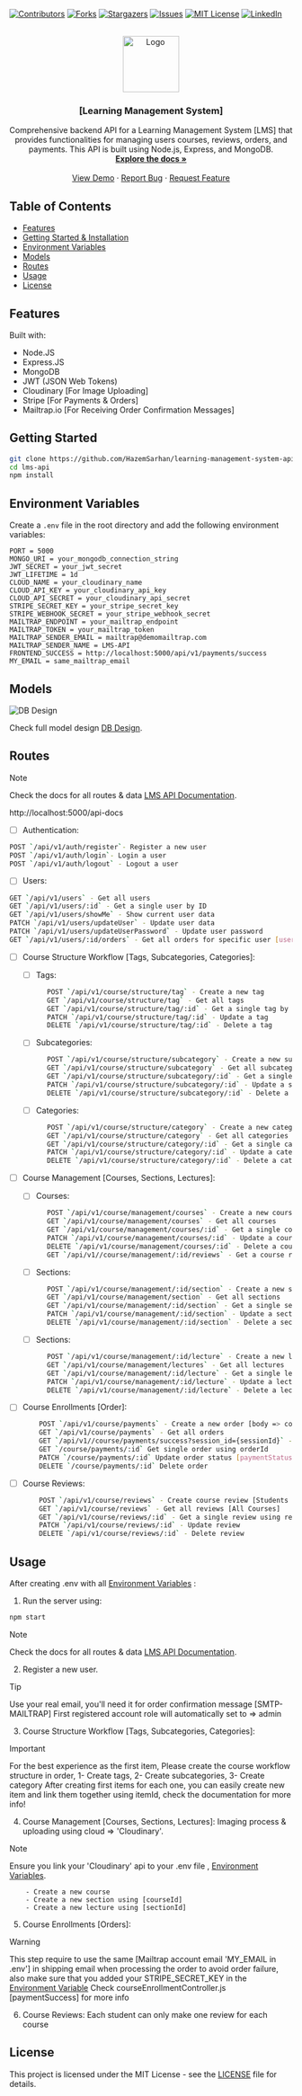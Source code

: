 [![Contributors][contributors-shield]][contributors-url]
[![Forks][forks-shield]][forks-url]
[![Stargazers][stars-shield]][stars-url]
[![Issues][issues-shield]][issues-url]
[![MIT License][license-shield]][license-url]
[![LinkedIn][linkedin-shield]][linkedin-url]

<!-- PROJECT LOGO -->
<br />
<div align="center">
  <a href="https://github.com/HazemSarhan/learning-management-system-api">
    <img src="https://claned.com/wp-content/uploads/2023/06/What-is-API-Integration-in-LMS.jpg" alt="Logo" width="100" height="100">
  </a>

<h3 align="center">[Learning Management System]</h3>

  <p align="center">
    Comprehensive backend API for a Learning Management System [LMS] that provides functionalities for managing users courses, reviews, orders, and payments. This API is built using Node.js, Express, and MongoDB.
    <br />
    <a href="http://localhost:5000/api-docs/"><strong>Explore the docs »</strong></a>
    <br />
    <br />
    <a href="http://localhost:5000">View Demo</a>
    ·
    <a href="https://github.com/HazemSarhan/learning-management-system-api/issues/new?labels=bug&template=bug-report---.md">Report Bug</a>
    ·
    <a href="https://github.com/HazemSarhan/learning-management-system-api/issues/new?labels=enhancement&template=feature-request---.md">Request Feature</a>
  </p>
</div>

<!-- TABLE OF CONTENTS -->

## Table of Contents

- [Features](#features)
- [Getting Started & Installation](#getting-started)
- [Environment Variables](#environment-variables)
- [Models](#models)
- [Routes](#routes)
- [Usage](#usage)
- [License](#license)

## Features

Built with:

- Node.JS
- Express.JS
- MongoDB
- JWT (JSON Web Tokens)
- Cloudinary [For Image Uploading]
- Stripe [For Payments & Orders]
- Mailtrap.io [For Receiving Order Confirmation Messages]

## Getting Started

```sh
git clone https://github.com/HazemSarhan/learning-management-system-api.git
cd lms-api
npm install
```

## Environment Variables

Create a `.env` file in the root directory and add the following environment variables:

```env
PORT = 5000
MONGO_URI = your_mongodb_connection_string
JWT_SECRET = your_jwt_secret
JWT_LIFETIME = 1d
CLOUD_NAME = your_cloudinary_name
CLOUD_API_KEY = your_cloudinary_api_key
CLOUD_API_SECRET = your_cloudinary_api_secret
STRIPE_SECRET_KEY = your_stripe_secret_key
STRIPE_WEBHOOK_SECRET = your_stripe_webhook_secret
MAILTRAP_ENDPOINT = your_mailtrap_endpoint
MAILTRAP_TOKEN = your_mailtrap_token
MAILTRAP_SENDER_EMAIL = mailtrap@demomailtrap.com
MAILTRAP_SENDER_NAME = LMS-API
FRONTEND_SUCCESS = http://localhost:5000/api/v1/payments/success
MY_EMAIL = same_mailtrap_email
```

## Models

<picture>
  <img alt="DB Design" src="https://i.imgur.com/0CzwXXA.png">
</picture>

Check full model design [DB Design](https://drawsql.app/teams/drag0ns-team/diagrams/lms).

## Routes

> [!NOTE]
> Check the docs for all routes & data [LMS API Documentation](http://localhost:5000/api-docs/).

http://localhost:5000/api-docs

- [ ] Authentication:

```sh
POST `/api/v1/auth/register`- Register a new user
POST `/api/v1/auth/login`- Login a user
POST `/api/v1/auth/logout` - Logout a user
```

- [ ] Users:

```sh
GET `/api/v1/users` - Get all users
GET `/api/v1/users/:id` - Get a single user by ID
GET `/api/v1/users/showMe` - Show current user data
PATCH `/api/v1/users/updateUser` - Update user data
PATCH `/api/v1/users/updateUserPassword` - Update user password
GET `/api/v1/users/:id/orders` - Get all orders for specific user [userId]
```

- [ ] Course Structure Workflow [Tags, Subcategories, Categories]:

  - [ ] Tags:

  ```sh
        POST `/api/v1/course/structure/tag` - Create a new tag
        GET `/api/v1/course/structure/tag` - Get all tags
        GET `/api/v1/course/structure/tag/:id` - Get a single tag by tagId
        PATCH `/api/v1/course/structure/tag/:id` - Update a tag
        DELETE `/api/v1/course/structure/tag/:id` - Delete a tag
  ```

  - [ ] Subcategories:

  ```sh
        POST `/api/v1/course/structure/subcategory` - Create a new subcategory
        GET `/api/v1/course/structure/subcategory` - Get all subcategories
        GET `/api/v1/course/structure/subcategory/:id` - Get a single subcategory by subcategoryId
        PATCH `/api/v1/course/structure/subcategory/:id` - Update a subcategory
        DELETE `/api/v1/course/structure/subcategory/:id` - Delete a subcategory
  ```

  - [ ] Categories:

  ```sh
        POST `/api/v1/course/structure/category` - Create a new category
        GET `/api/v1/course/structure/category` - Get all categories
        GET `/api/v1/course/structure/category/:id` - Get a single category by categoryId
        PATCH `/api/v1/course/structure/category/:id` - Update a category
        DELETE `/api/v1/course/structure/category/:id` - Delete a category
  ```

- [ ] Course Management [Courses, Sections, Lectures]:

  - [ ] Courses:

  ```sh
        POST `/api/v1/course/management/courses` - Create a new course
        GET `/api/v1/course/management/courses` - Get all courses
        GET `/api/v1/course/management/courses/:id` - Get a single course
        PATCH `/api/v1/course/management/courses/:id` - Update a course
        DELETE `/api/v1/course/management/courses/:id` - Delete a course
        GET `/api/v1//course/management/:id/reviews` - Get a course reviews by courseId
  ```

  - [ ] Sections:

  ```sh
        POST `/api/v1/course/management/:id/section` - Create a new section using courseId
        GET `/api/v1/course/management/section` - Get all sections
        GET `/api/v1/course/management/:id/section` - Get a single section
        PATCH `/api/v1/course/management/:id/section` - Update a section
        DELETE `/api/v1/course/management/:id/section` - Delete a section
  ```

  - [ ] Sections:

  ```sh
        POST `/api/v1/course/management/:id/lecture` - Create a new lecture using sectionId
        GET `/api/v1/course/management/lectures` - Get all lectures
        GET `/api/v1/course/management/:id/lecture` - Get a single lecture
        PATCH `/api/v1/course/management/:id/lecture` - Update a lecture
        DELETE `/api/v1/course/management/:id/lecture` - Delete a lecture
  ```

- [ ] Course Enrollments [Order]:

  ```sh
      POST `/api/v1/course/payments` - Create a new order [body => courseId: "required"]
      GET `/api/v1/course/payments` - Get all orders
      GET `/api/v1//course/payments/success?session_id={sessionId}` - Manually success the paymentStatus
      GET `/course/payments/:id` Get single order using orderId
      PATCH `/course/payments/:id` Update order status [paymentStatus]
      DELETE `/course/payments/:id` Delete order
  ```

- [ ] Course Reviews:
  ```sh
      POST `/api/v1/course/reviews` - Create course review [Students only route]
      GET `/api/v1/course/reviews` - Get all reviews [All Courses]
      GET `/api/v1/course/reviews/:id` - Get a single review using reviewId
      PATCH `/api/v1/course/reviews/:id` - Update review
      DELETE `/api/v1/course/reviews/:id` - Delete review
  ```

## Usage

After creating .env with all [Environment Variables](#environment-variables) :

1. Run the server using:

```sh
npm start
```

> [!NOTE]
> Check the docs for all routes & data [LMS API Documentation](http://localhost:5000/api-docs/).

2. Register a new user.

> [!TIP]
> Use your real email, you'll need it for order confirmation message [SMTP- MAILTRAP]
> First registered account role will automatically set to => admin

3. Course Structure Workflow [Tags, Subcategories, Categories]:

> [!IMPORTANT]
> For the best experience as the first item, Please create the course workflow structure in order, 1- Create tags, 2- Create subcategories, 3- Create category
> After creating first items for each one, you can easily create new item and link them together using itemId, check the documentation for more info!

4. Course Management [Courses, Sections, Lectures]:
   Imaging process & uploading using cloud => 'Cloudinary'.

> [!NOTE]
> Ensure you link your 'Cloudinary' api to your .env file , [Environment Variables](#environment-variables).

        - Create a new course
        - Create a new section using [courseId]
        - Create a new lecture using [sectionId]

5. Course Enrollments [Orders]:

> [!WARNING]
> This step require to use the same [Mailtrap account email 'MY_EMAIL in .env'] in shipping email when processing the order to avoid order failure, also make sure that you added your STRIPE_SECRET_KEY in the [Environment Variable](#environment-variables)
> Check courseEnrollmentController.js [paymentSuccess] for more info

6. Course Reviews:
   Each student can only make one review for each course

<!-- MARKDOWN LINKS & IMAGES -->
<!-- https://www.markdownguide.org/basic-syntax/#reference-style-links -->

## License

This project is licensed under the MIT License - see the [LICENSE](LICENSE) file for details.

[contributors-shield]: https://img.shields.io/github/contributors/github_username/repo_name.svg?style=for-the-badge
[contributors-url]: https://github.com/github_username/repo_name/graphs/contributors
[forks-shield]: https://img.shields.io/github/forks/github_username/repo_name.svg?style=for-the-badge
[forks-url]: https://github.com/github_username/repo_name/network/members
[stars-shield]: https://img.shields.io/github/stars/github_username/repo_name.svg?style=for-the-badge
[stars-url]: https://github.com/github_username/repo_name/stargazers
[issues-shield]: https://img.shields.io/github/issues/github_username/repo_name.svg?style=for-the-badge
[issues-url]: https://github.com/github_username/repo_name/issues
[license-shield]: https://img.shields.io/github/license/github_username/repo_name.svg?style=for-the-badge
[license-url]: https://github.com/github_username/repo_name/blob/master/LICENSE.txt
[linkedin-shield]: https://img.shields.io/badge/-LinkedIn-black.svg?style=for-the-badge&logo=linkedin&colorB=555
[linkedin-url]: https://www.linkedin.com/in/hazemmegahed/
[product-screenshot]: images/screenshot.png
[node-js]: https://svgur.com/i/19bZ.svg
[express-js]: https://svgur.com/i/19a1.svg
[mongo-db]: https://svgur.com/i/19b4.svg
[jwt]: https://svgshare.com/i/19bi.svg
[db]: https://i.imgur.com/0CzwXXA.png
